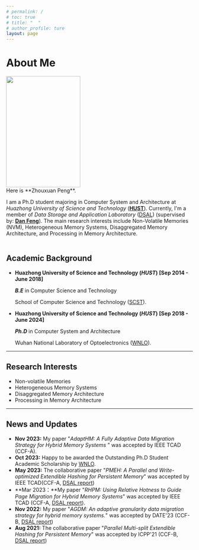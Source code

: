 ```yaml
---
# permalink: /
# toc: true
# title: "  "
# author_profile: ture
layout: page
---
```


# About Me

<img src="https://hustpzx.github.io/files/photos/pzx.jpg" class="floatpic" width="200" height="300">

<br>
Here is **Zhouxuan Peng**.


I am a Ph.D student majoring in Computer System and Architecture at *Huazhong University of Science and Technology* ([**HUST**](https://www.hust.edu.cn/)). Currently, I'm a member of *Data Storage and Application Laboratory* ([DSAL](http://stlab.wnlo.hust.edu.cn/index.jsp)) (supervised by: [**Dan Feng**](http://faculty.hust.edu.cn/dfeng/zh_CN/index.htm)). The main research interests include Non-Volatile Memories (NVM), Heterogeneous Memory Systems, Disaggregated Memory Architecture, and Processing in Memory Architecture. <br><br>



## Academic Background

- **Huazhong University of Science and Technology (*HUST*)**    **[Sep 2014 - June 2018]**	

  ***B.E*** in Computer Science and Technology 
  
  School of Computer Science and Technology ([SCST](http://cs.hust.edu.cn/)). 

- **Huazhong University of Science and Technology (*HUST*)**  **[Sep 2018 - June 2024]**

  ***Ph.D*** in Computer System and Architecture 

  Wuhan National Laboratory of Optoelectronics ([WNLO](http://wnlo.hust.edu.cn/)).





---

## Research Interests

- Non-volatile Memories
- Heterogeneous Memory Systems
- Disaggregated Memory Architecture
- Processing in Memory Architecture



---

## News and Updates

- **Nov 2023:**  My paper "*AdaptHM: A Fully Adaptive Data Migration Strategy for Hybrid Memory Systems* " was accepted by IEEE TCAD (CCF-A).
- **Oct 2023:**  Happy to be awarded the Outstanding Ph.D Student Academic Scholarship by [WNLO](http://wnlo.hust.edu.cn/info/1190/12030.htm).
- **May 2023:** The collaborative paper "*PMEH: A Parallel and Write-optimized Extendible Hashing for Persistent Memory*" was accepted by IEEE TCAD(CCF-A, [DSAL report](http://stlab.wnlo.hust.edu.cn/nr.jsp?urltype=news.NewsContentUrl&wbtreeid=1046&wbnewsid=1689))
- **Mar 2023：**My paper "*RHPM: Using Relative Hotness to Guide Page Migration for Hybrid Memory Systems*" was accepted by IEEE TCAD (CCF-A, [DSAL report](http://stlab.wnlo.hust.edu.cn/nr.jsp?urltype=news.NewsContentUrl&wbtreeid=1046&wbnewsid=1671)).
- **Nov 2022:**  My paper "*AGDM: An adaptive granularity data migration strategy for hybrid memory systems.*" was accepted by DATE'23 (CCF-B, [DSAL report](http://stlab.wnlo.hust.edu.cn/nr.jsp?urltype=news.NewsContentUrl&wbtreeid=1046&wbnewsid=1662))
- **Aug 2021:** The collaborative paper "*Parallel Multi-split Extendible Hashing for Persistent Memory*" was accepted by ICPP'21 (CCF-B, [DSAL report](http://stlab.wnlo.hust.edu.cn/nr.jsp?urltype=news.NewsContentUrl&wbtreeid=1046&wbnewsid=1510))
